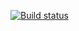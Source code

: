 [![Build status](https://ci.appveyor.com/api/projects/status/scdtmxiesr6o1r2f?svg=true)](https://ci.appveyor.com/project/supernatashenka/patterns-task1)
